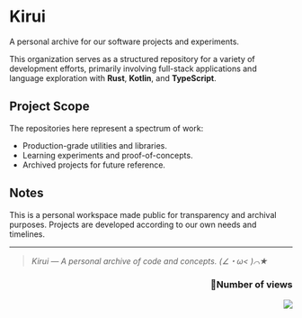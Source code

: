 # Kirui
A personal archive for our software projects and experiments.

This organization serves as a structured repository for a variety of development efforts, primarily involving full-stack applications and language exploration with **Rust**, **Kotlin**, and **TypeScript**.

## Project Scope
The repositories here represent a spectrum of work:
- Production-grade utilities and libraries.
- Learning experiments and proof-of-concepts.
- Archived projects for future reference.

## Notes
This is a personal workspace made public for transparency and archival purposes. Projects are developed according to our own needs and timelines.

---
> *Kirui — A personal archive of code and concepts. (∠・ω< )⌒★*
<h3 align="right">👋Number of views</h3>
<img align="right" src="https://count.getloli.com/get/@:kiruio?theme=rule34"/>
